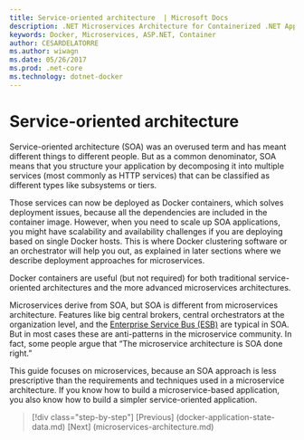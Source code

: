 ```yaml
---
title: Service-oriented architecture  | Microsoft Docs 
description: .NET Microservices Architecture for Containerized .NET Applications | Service-oriented architecture 
keywords: Docker, Microservices, ASP.NET, Container
author: CESARDELATORRE
ms.author: wiwagn
ms.date: 05/26/2017
ms.prod: .net-core
ms.technology: dotnet-docker
---
```

# Service-oriented architecture 

Service-oriented architecture (SOA) was an overused term and has meant different things to different people. But as a common denominator, SOA means that you structure your application by decomposing it into multiple services (most commonly as HTTP services) that can be classified as different types like subsystems or tiers.

Those services can now be deployed as Docker containers, which solves deployment issues, because all the dependencies are included in the container image. However, when you need to scale up SOA applications, you might have scalability and availability challenges if you are deploying based on single Docker hosts. This is where Docker clustering software or an orchestrator will help you out, as explained in later sections where we describe deployment approaches for microservices.

Docker containers are useful (but not required) for both traditional service-oriented architectures and the more advanced microservices architectures.

Microservices derive from SOA, but SOA is different from microservices architecture. Features like big central brokers, central orchestrators at the organization level, and the [Enterprise Service Bus (ESB)](https://en.wikipedia.org/wiki/Enterprise_service_bus) are typical in SOA. But in most cases these are anti-patterns in the microservice community. In fact, some people argue that “The microservice architecture is SOA done right.”

This guide focuses on microservices, because an SOA approach is less prescriptive than the requirements and techniques used in a microservice architecture. If you know how to build a microservice-based application, you also know how to build a simpler service-oriented application.




>[!div class="step-by-step"]
[Previous] (docker-application-state-data.md)
[Next] (microservices-architecture.md)
